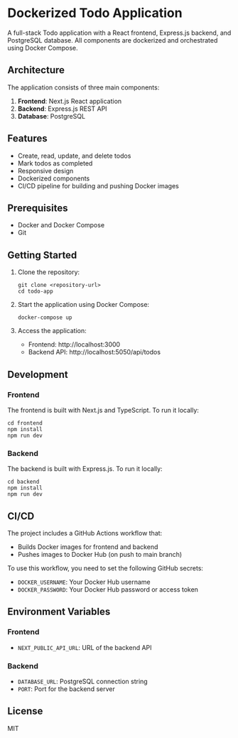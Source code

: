 # Dockerized Todo Application

A full-stack Todo application with a React frontend, Express.js backend, and PostgreSQL database. All components are dockerized and orchestrated using Docker Compose.

## Architecture

The application consists of three main components:

1. **Frontend**: Next.js React application
2. **Backend**: Express.js REST API
3. **Database**: PostgreSQL

## Features

- Create, read, update, and delete todos
- Mark todos as completed
- Responsive design
- Dockerized components
- CI/CD pipeline for building and pushing Docker images

## Prerequisites

- Docker and Docker Compose
- Git

## Getting Started

1. Clone the repository:

   ```
   git clone <repository-url>
   cd todo-app
   ```

2. Start the application using Docker Compose:

   ```
   docker-compose up
   ```

3. Access the application:
   - Frontend: http://localhost:3000
   - Backend API: http://localhost:5050/api/todos

## Development

### Frontend

The frontend is built with Next.js and TypeScript. To run it locally:

```
cd frontend
npm install
npm run dev
```

### Backend

The backend is built with Express.js. To run it locally:

```
cd backend
npm install
npm run dev
```

## CI/CD

The project includes a GitHub Actions workflow that:

- Builds Docker images for frontend and backend
- Pushes images to Docker Hub (on push to main branch)

To use this workflow, you need to set the following GitHub secrets:

- `DOCKER_USERNAME`: Your Docker Hub username
- `DOCKER_PASSWORD`: Your Docker Hub password or access token

## Environment Variables

### Frontend

- `NEXT_PUBLIC_API_URL`: URL of the backend API

### Backend

- `DATABASE_URL`: PostgreSQL connection string
- `PORT`: Port for the backend server

## License

MIT
